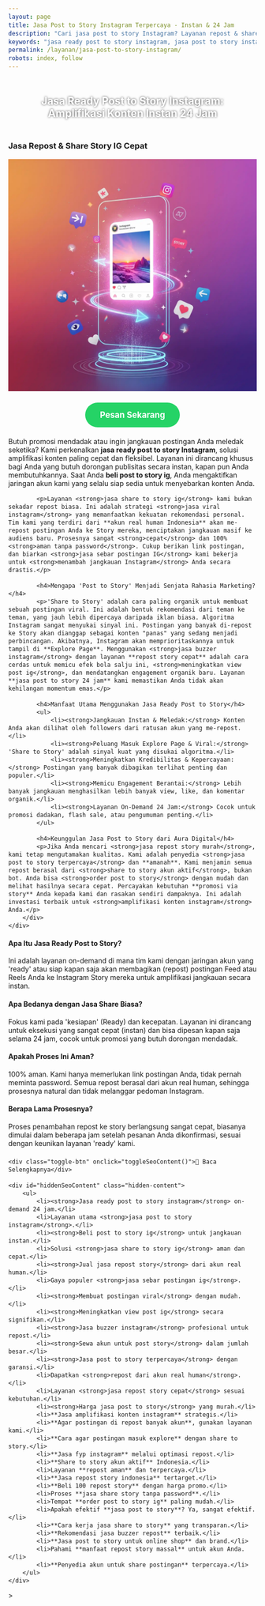 ```yaml
---
layout: page
title: Jasa Post to Story Instagram Terpercaya - Instan & 24 Jam
description: "Cari jasa post to story Instagram? Layanan repost & share to story IG dari ratusan akun real untuk membuat konten viral. Jasa buzzer terpercaya untuk menambah jangkauan postingan."
keywords: "jasa ready post to story instagram, jasa post to story instagram, jasa share to story ig, jasa repost story instagram, beli post to story ig, jasa sebar postingan ig, jasa viral instagram, menambah jangkauan postingan, meningkatkan view post ig, agar postingan di repost banyak akun, cara agar postingan masuk explore, jasa fyp instagram, jasa amplifikasi konten instagram, jasa buzzer instagram, sewa akun untuk post story, repost dari akun real human, share to story akun aktif, jasa post to story terpercaya, layanan repost aman, harga jasa post to story, jasa repost story murah"
permalink: /layanan/jasa-post-to-story-instagram/
robots: index, follow
---
```


<script type="application/ld+json">
{
  "@context": "https://schema.org",
  "@graph": [
    {
      "@type": "WebSite",
      "@id": "https://auradigital.id/#website",
      "url": "https://auradigital.id/",
      "name": "auradigital.id"
    },
    {
      "@type": "WebPage",
      "@id": "https://auradigital.id/layanan/jasa-post-to-story-instagram/#webpage",
      "url": "https://auradigital.id/layanan/jasa-post-to-story-instagram/",
      "name": "Jasa Ready Post to Story Instagram | Cepat & Terpercaya",
      "isPartOf": {
        "@id": "https://auradigital.id/#website"
      },
      "breadcrumb": {
        "@id": "https://auradigital.id/layanan/jasa-ready-post-to-story-instagram/#breadcrumb"
      },
      "description": "Butuh jasa post to story Instagram yang siap kapan saja? Layanan repost & share to story IG dari ratusan akun real untuk membuat konten viral dan menjangkau audiens baru secara instan."
    },
    {
      "@type": "Service",
      "name": "Jasa Ready Post to Story Instagram",
      "serviceType": "Social Media Marketing",
      "provider": {
        "@type": "WebSite",
        "name": "auradigital.id",
        "url": "https://auradigital.id/"
      },
      "areaServed": {
        "@type": "Country",
        "name": "Indonesia"
      },
      "description": "Jasa repost dan share postingan Instagram ke Story dari jaringan akun real dan aktif. Layanan on-demand untuk amplifikasi konten, meningkatkan jangkauan, dan membantu post menjadi viral."
    },
    {
      "@type": "Product",
      "name": "Paket Post to Story Instagram",
      "image": "https://raw.githubusercontent.com/AzkaAtta/azkaatta.github.io/main/image/jasa-ready-post-to-story-instagram.webp",
      "description": "Beli paket repost ke Story Instagram. Dikerjakan oleh tim buzzer profesional untuk menyebarkan postingan Anda, meningkatkan view, dan memperbesar peluang masuk Explore Page.",
      "brand": {
        "@type": "Brand",
        "name": "auradigital.id"
      },
      "offers": {
        "@type": "Offer",
        "priceCurrency": "IDR",
        "price": "3000",
        "availability": "https://schema.org/InStock",
        "url": "https://auradigital.id/layanan/jasa-post-to-story-instagram/"
      }
    },
    {
      "@type": "BreadcrumbList",
      "@id": "https://auradigital.id/layanan/jasa-post-to-story-instagram/#breadcrumb",
      "itemListElement": [
        {
          "@type": "ListItem",
          "position": 1,
          "name": "Home",
          "item": "https://auradigital.id/"
        },
        {
          "@type": "ListItem",
          "position": 2,
          "name": "Layanan",
          "item": "https://auradigital.id/layanan/"
        },
        {
          "@type": "ListItem",
          "position": 3,
          "name": "Jasa Post to Story Instagram",
          "item": "https://auradigital.id/layanan/jasa-post-to-story-instagram/"
        }
      ]
    },
    {
      "@type": "FAQPage",
      "mainEntity": [
        {
          "@type": "Question",
          "name": "Apa itu Jasa Ready Post to Story Instagram?",
          "acceptedAnswer": {
            "@type": "Answer",
            "text": "Ini adalah layanan on-demand di mana tim kami dengan jaringan akun yang 'ready' atau siap kapan saja akan membagikan (repost) postingan Feed atau Reels Anda ke Instagram Story mereka untuk amplifikasi jangkauan."
          }
        },
        {
          "@type": "Question",
          "name": "Apa bedanya dengan Jasa Share biasa?",
          "acceptedAnswer": {
            "@type": "Answer",
            "text": "Fokus kami pada 'kesiapan' (Ready). Layanan ini dirancang untuk eksekusi yang sangat cepat dan bisa dipesan kapan saja (24 jam), cocok untuk promosi yang butuh dorongan instan."
          }
        },
        {
          "@type": "Question",
          "name": "Apakah prosesnya aman?",
          "acceptedAnswer": {
            "@type": "Answer",
            "text": "100% aman. Kami hanya memerlukan link postingan Anda, tidak pernah meminta password. Semua repost berasal dari akun real human, sehingga prosesnya natural dan tidak melanggar pedoman Instagram."
          }
        }
      ]
    }
  ]
}
</script>

<h2 style="text-align: center; color: #fff; text-shadow: 0 0 4px rgba(0,0,0,0.7); padding: 20px 15px;">
    Jasa Ready Post to Story Instagram: Amplifikasi Konten Instan 24 Jam
</h2>

<div class="jasa-top-komen-tiktok-container">
    <div class="service-card" id="jasa-post-to-story-instagram-card" onclick="toggleService(this)">
        <h3>Jasa Repost & Share Story IG Cepat</h3>
        <img src="https://raw.githubusercontent.com/AzkaAtta/azkaatta.github.io/main/image/jasa-ready-post-to-story-instagram.webp" alt="Jasa Post to Story Instagram Cepat" style="max-width:100%; height:auto;" loading="lazy">
        <a href="https://wa.me/62895402343693?text=Halo,%20saya%20tertarik%20dengan%20Jasa%20Post%20to%20Story%20Instagram.%20Bisa%20info%20lebih%20lanjut?" target="_blank" class="whatsapp-button" style="display: block; width: fit-content; margin: 20px auto; padding: 15px 30px; background-color: #25D366; color: white; text-align: center; text-decoration: none; border-radius: 50px; font-size: 1.2em; font-weight: bold; transition: background-color 0.3s ease;">
            Pesan Sekarang
        </a>
        <div class="service-description">
            <p>Butuh promosi mendadak atau ingin jangkauan postingan Anda meledak seketika? Kami perkenalkan <strong>jasa ready post to story Instagram</strong>, solusi amplifikasi konten paling cepat dan fleksibel. Layanan ini dirancang khusus bagi Anda yang butuh dorongan publisitas secara instan, kapan pun Anda membutuhkannya. Saat Anda <strong>beli post to story ig</strong>, Anda mengaktifkan jaringan akun kami yang selalu siap sedia untuk menyebarkan konten Anda.</p>

            <p>Layanan <strong>jasa share to story ig</strong> kami bukan sekadar repost biasa. Ini adalah strategi <strong>jasa viral instagram</strong> yang memanfaatkan kekuatan rekomendasi personal. Tim kami yang terdiri dari **akun real human Indonesia** akan me-repost postingan Anda ke Story mereka, menciptakan jangkauan masif ke audiens baru. Prosesnya sangat <strong>cepat</strong> dan 100% <strong>aman tanpa password</strong>. Cukup berikan link postingan, dan biarkan <strong>jasa sebar postingan IG</strong> kami bekerja untuk <strong>menambah jangkauan Instagram</strong> Anda secara drastis.</p>

            <h4>Mengapa 'Post to Story' Menjadi Senjata Rahasia Marketing?</h4>
            <p>'Share to Story' adalah cara paling organik untuk membuat sebuah postingan viral. Ini adalah bentuk rekomendasi dari teman ke teman, yang jauh lebih dipercaya daripada iklan biasa. Algoritma Instagram sangat menyukai sinyal ini. Postingan yang banyak di-repost ke Story akan dianggap sebagai konten "panas" yang sedang menjadi perbincangan. Akibatnya, Instagram akan memprioritaskannya untuk tampil di **Explore Page**. Menggunakan <strong>jasa buzzer instagram</strong> dengan layanan **repost story cepat** adalah cara cerdas untuk memicu efek bola salju ini, <strong>meningkatkan view post ig</strong>, dan mendatangkan engagement organik baru. Layanan **jasa post to story 24 jam** kami memastikan Anda tidak akan kehilangan momentum emas.</p>

            <h4>Manfaat Utama Menggunakan Jasa Ready Post to Story</h4>
            <ul>
                <li><strong>Jangkauan Instan & Meledak:</strong> Konten Anda akan dilihat oleh followers dari ratusan akun yang me-repost.</li>
                <li><strong>Peluang Masuk Explore Page & Viral:</strong> 'Share to Story' adalah sinyal kuat yang disukai algoritma.</li>
                <li><strong>Meningkatkan Kredibilitas & Kepercayaan:</strong> Postingan yang banyak dibagikan terlihat penting dan populer.</li>
                <li><strong>Memicu Engagement Berantai:</strong> Lebih banyak jangkauan menghasilkan lebih banyak view, like, dan komentar organik.</li>
                <li><strong>Layanan On-Demand 24 Jam:</strong> Cocok untuk promosi dadakan, flash sale, atau pengumuman penting.</li>
            </ul>

            <h4>Keunggulan Jasa Post to Story dari Aura Digital</h4>
            <p>Jika Anda mencari <strong>jasa repost story murah</strong>, kami tetap mengutamakan kualitas. Kami adalah penyedia <strong>jasa post to story terpercaya</strong> dan **amanah**. Kami menjamin semua repost berasal dari <strong>share to story akun aktif</strong>, bukan bot. Anda bisa <strong>order post to story</strong> dengan mudah dan melihat hasilnya secara cepat. Percayakan kebutuhan **promosi via story** Anda kepada kami dan rasakan sendiri dampaknya. Ini adalah investasi terbaik untuk <strong>amplifikasi konten instagram</strong> Anda.</p>
        </div>
    </div>
</div>

<style>
  /* Struktur CSS Anda tidak diubah */
</style>

<div class="accordion">
  <div class="accordion-item">
    <div class="accordion-title"><h4>Apa Itu Jasa Ready Post to Story?</h4></div>
    <div class="accordion-content">
      Ini adalah layanan on-demand di mana tim kami dengan jaringan akun yang 'ready' atau siap kapan saja akan membagikan (repost) postingan Feed atau Reels Anda ke Instagram Story mereka untuk amplifikasi jangkauan secara instan.
    </div>
  </div>

  <div class="accordion-item">
    <div class="accordion-title"><h4>Apa Bedanya dengan Jasa Share Biasa?</h4></div>
    <div class="accordion-content">
      Fokus kami pada 'kesiapan' (Ready) dan kecepatan. Layanan ini dirancang untuk eksekusi yang sangat cepat (instan) dan bisa dipesan kapan saja selama 24 jam, cocok untuk promosi yang butuh dorongan mendadak.
    </div>
  </div>

  <div class="accordion-item">
    <div class="accordion-title"><h4>Apakah Proses Ini Aman?</h4></div>
    <div class="accordion-content">
      100% aman. Kami hanya memerlukan link postingan Anda, tidak pernah meminta password. Semua repost berasal dari akun real human, sehingga prosesnya natural dan tidak melanggar pedoman Instagram.
    </div>
  </div>
  
  <div class="accordion-item">
    <div class="accordion-title"><h4>Berapa Lama Prosesnya?</h4></div>
    <div class="accordion-content">
      Proses penambahan repost ke story berlangsung sangat cepat, biasanya dimulai dalam beberapa jam setelah pesanan Anda dikonfirmasi, sesuai dengan keunikan layanan 'ready' kami.
    </div>
  </div>
</div>

<script>
  // Struktur JS Anda tidak diubah
</script>


<style>
  /* Struktur CSS Anda tidak diubah */
</style>

<div class="toggle-container">

    <div class="toggle-btn" onclick="toggleSeoContent()">📌 Baca Selengkapnya</div>
    
    <div id="hiddenSeoContent" class="hidden-content">
        <ul>
            <li><strong>Jasa ready post to story instagram</strong> on-demand 24 jam.</li>
            <li>Layanan utama <strong>jasa post to story instagram</strong>.</li>
            <li><strong>Beli post to story ig</strong> untuk jangkauan instan.</li>
            <li>Solusi <strong>jasa share to story ig</strong> aman dan cepat.</li>
            <li><strong>Jual jasa repost story</strong> dari akun real human.</li>
            <li>Gaya populer <strong>jasa sebar postingan ig</strong>.</li>
            <li><strong>Membuat postingan viral</strong> dengan mudah.</li>
            <li><strong>Meningkatkan view post ig</strong> secara signifikan.</li>
            <li><strong>Jasa buzzer instagram</strong> profesional untuk repost.</li>
            <li><strong>Sewa akun untuk post story</strong> dalam jumlah besar.</li>
            <li><strong>Jasa post to story terpercaya</strong> dengan garansi.</li>
            <li>Dapatkan <strong>repost dari akun real human</strong>.</li>
            <li>Layanan <strong>jasa repost story cepat</strong> sesuai kebutuhan.</li>
            <li><strong>Harga jasa post to story</strong> yang murah.</li>
            <li>**Jasa amplifikasi konten instagram** strategis.</li>
            <li>**Agar postingan di repost banyak akun**, gunakan layanan kami.</li>
            <li>**Cara agar postingan masuk explore** dengan share to story.</li>
            <li>**Jasa fyp instagram** melalui optimasi repost.</li>
            <li>**Share to story akun aktif** Indonesia.</li>
            <li>Layanan **repost aman** dan terpercaya.</li>
            <li>**Jasa repost story indonesia** tertarget.</li>
            <li>**Beli 100 repost story** dengan harga promo.</li>
            <li>Proses **jasa share story tanpa password**.</li>
            <li>Tempat **order post to story ig** paling mudah.</li>
            <li>Apakah efektif **jasa post to story**? Ya, sangat efektif.</li>
            <li>**Cara kerja jasa share to story** yang transparan.</li>
            <li>**Rekomendasi jasa buzzer repost** terbaik.</li>
            <li>**Jasa post to story untuk online shop** dan brand.</li>
            <li>Pahami **manfaat repost story massal** untuk akun Anda.</li>
            <li>**Penyedia akun untuk share postingan** terpercaya.</li>
        </ul>
    </div>
</div>

<style>
    .toggle-container {
        margin-top: 20px; 
    }
    .toggle-btn {
        cursor: pointer;
        /* Warna tombol diubah agar kontras dengan background gelap */
        color: #67e8f9; /* Biru Cyan Terang */
        text-decoration: underline;
        display: inline-block;
        font-weight: bold;
        text-shadow: 0 1px 2px rgba(0,0,0,0.5);
    }
    .hidden-content {
        /* KUNCI #1: Konten disembunyikan di awal */
        display: none; 
        
        /* KUNCI #2: Style diubah menjadi transparan & teks putih */
        background: rgba(0, 0, 0, 0.25); /* Background semi-transparan gelap */
        backdrop-filter: blur(8px);
        color: #ffffff; /* Warna teks utama menjadi putih */
        border: 1px solid rgba(255, 255, 255, 0.15); /* Border efek kaca */
        
        margin-top: 15px;
        padding: 20px;
        border-radius: 12px;
        text-shadow: 0 1px 2px rgba(0,0,0,0.5); /* Bayangan agar teks mudah dibaca */
    }
    .hidden-content ul {
        margin: 0;
        padding-left: 20px;
    }
    .hidden-content li {
        margin-bottom: 8px;
    }
    .hidden-content strong {
        color: #93c5fd; /* Warna biru muda untuk keyword */
    }
</style>>

<script>
    function toggleSeoContent() {
        var content = document.getElementById("hiddenSeoContent");
        var button = document.querySelector(".toggle-btn");
        
        // Cek apakah konten sedang tersembunyi atau tidak
        if (content.style.display === "none" || content.style.display === "") {
            content.style.display = "block";
            button.textContent = "📌 Tutup Selengkapnya";
        } else {
            content.style.display = "none";
            button.textContent = "📌 Baca Selengkapnya";
        }
    }
</script>
<script>
    // Struktur JS Anda tidak diubah
</script>
